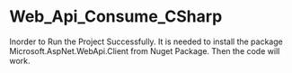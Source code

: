 # Web_Api_Consume_CSharp

Inorder to Run the Project Successfully. It is needed to 
install the package Microsoft.AspNet.WebApi.Client from Nuget Package. 
Then the code will work. 
